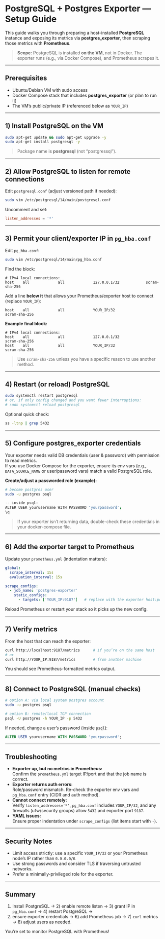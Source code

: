 # PostgreSQL + Postgres Exporter — Setup Guide

This guide walks you through preparing a host-installed **PostgreSQL** instance and exposing its metrics via **postgres_exporter**, then scraping those metrics with **Prometheus**.

> **Scope:** PostgreSQL is installed **on the VM**, not in Docker. The exporter runs (e.g., via Docker Compose), and Prometheus scrapes it.

---

## Prerequisites

- Ubuntu/Debian VM with sudo access  
- Docker Compose stack that includes **postgres_exporter** (or plan to run it)  
- The VM’s public/private IP (referenced below as `YOUR_IP`)

---

## 1) Install PostgreSQL on the VM

```bash
sudo apt-get update && sudo apt-get upgrade -y
sudo apt-get install postgresql -y
```

> Package name is **postgresql** (not “postgressql”).

---

## 2) Allow PostgreSQL to listen for remote connections

Edit `postgresql.conf` (adjust versioned path if needed):

```bash
sudo vim /etc/postgresql/14/main/postgresql.conf
```

Uncomment and set:

```conf
listen_addresses = '*'
```

---

## 3) Permit your client/exporter IP in `pg_hba.conf`

Edit `pg_hba.conf`:

```bash
sudo vim /etc/postgresql/14/main/pg_hba.conf
```

Find the block:

```text
# IPv4 local connections:
host    all             all             127.0.0.1/32            scram-sha-256
```

Add a line **below it** that allows your Prometheus/exporter host to connect (replace `YOUR_IP`):

```text
host    all             all             YOUR_IP/32               scram-sha-256
```

**Example final block:**
```text
# IPv4 local connections:
host    all             all             127.0.0.1/32             scram-sha-256
host    all             all             YOUR_IP/32               scram-sha-256
```

> Use `scram-sha-256` unless you have a specific reason to use another method.

---

## 4) Restart (or reload) PostgreSQL

```bash
sudo systemctl restart postgresql
# or, if only config changed and you want fewer interruptions:
# sudo systemctl reload postgresql
```

Optional quick check:

```bash
ss -ltnp | grep 5432
```

---

## 5) Configure **postgres_exporter** credentials

Your exporter needs valid DB credentials (user & password) with permission to read metrics.  
If you use Docker Compose for the exporter, ensure its env vars (e.g., `DATA_SOURCE_NAME` or user/password vars) match a valid PostgreSQL role.

**Create/adjust a passworded role (example):**
```bash
# become postgres user
sudo -u postgres psql

-- inside psql:
ALTER USER yourusername WITH PASSWORD 'yourpassword';
\q
```

> If your exporter isn’t returning data, double-check these credentials in your docker-compose file.

---

## 6) Add the exporter target to Prometheus

Update your `prometheus.yml` (indentation matters):

```yaml
global:
  scrape_interval: 15s
  evaluation_interval: 15s

scrape_configs:
  - job_name: 'postgres-exporter'
    static_configs:
      - targets: ['YOUR_IP:9187']   # replace with the exporter host:port
```

Reload Prometheus or restart your stack so it picks up the new config.

---

## 7) Verify metrics

From the host that can reach the exporter:

```bash
curl http://localhost:9187/metrics      # if you’re on the same host
# or
curl http://YOUR_IP:9187/metrics        # from another machine
```

You should see Prometheus-formatted metrics output.

---

## 8) Connect to PostgreSQL (manual checks)

```bash
# option A: via local system postgres account
sudo -u postgres psql

# option B: remote/local TCP connection
psql -U postgres -h YOUR_IP -p 5432
```

If needed, change a user’s password (inside `psql`):

```sql
ALTER USER yourusername WITH PASSWORD 'yourpassword';
```

---

## Troubleshooting

- **Exporter up, but no metrics in Prometheus:**  
  Confirm the `prometheus.yml` target IP/port and that the job name is correct.
- **Exporter returns auth errors:**  
  Role/password mismatch. Re-check the exporter env vars and `pg_hba.conf` entry (CIDR and auth method).
- **Cannot connect remotely:**  
  Verify `listen_addresses='*'`, `pg_hba.conf` includes `YOUR_IP/32`, and any firewalls (ufw/security groups) allow `5432` and exporter port `9187`.
- **YAML issues:**  
  Ensure proper indentation under `scrape_configs` (list items start with `-`).

---

## Security Notes

- Limit access strictly: use a specific `YOUR_IP/32` or your Prometheus node’s IP rather than `0.0.0.0/0`.  
- Use strong passwords and consider TLS if traversing untrusted networks.  
- Prefer a minimally-privileged role for the exporter.

---

## Summary

1) Install PostgreSQL → 2) enable remote listen → 3) grant IP in `pg_hba.conf` → 4) restart PostgreSQL →  
5) ensure exporter credentials → 6) add Prometheus job → 7) `curl` metrics → 8) adjust users as needed.

You’re set to monitor PostgreSQL with Prometheus!
